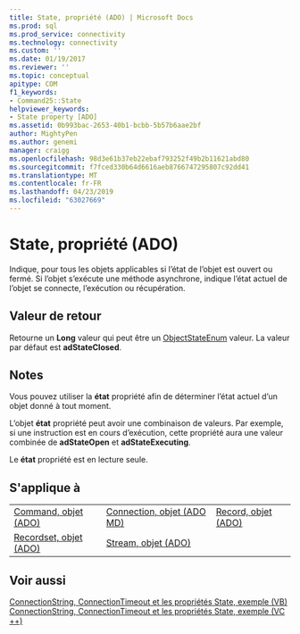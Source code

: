 ```yaml
---
title: State, propriété (ADO) | Microsoft Docs
ms.prod: sql
ms.prod_service: connectivity
ms.technology: connectivity
ms.custom: ''
ms.date: 01/19/2017
ms.reviewer: ''
ms.topic: conceptual
apitype: COM
f1_keywords:
- Command25::State
helpviewer_keywords:
- State property [ADO]
ms.assetid: 0b993bac-2653-40b1-bcbb-5b57b6aae2bf
author: MightyPen
ms.author: genemi
manager: craigg
ms.openlocfilehash: 98d3e61b37eb22ebaf793252f49b2b11621abd80
ms.sourcegitcommit: f7fced330b64d6616aeb8766747295807c92dd41
ms.translationtype: MT
ms.contentlocale: fr-FR
ms.lasthandoff: 04/23/2019
ms.locfileid: "63027669"
---
```

# <a name="state-property-ado"></a>State, propriété (ADO)
Indique, pour tous les objets applicables si l’état de l’objet est ouvert ou fermé. Si l’objet s’exécute une méthode asynchrone, indique l’état actuel de l’objet se connecte, l’exécution ou récupération.  
  
## <a name="return-value"></a>Valeur de retour  
 Retourne un **Long** valeur qui peut être un [ObjectStateEnum](../../../ado/reference/ado-api/objectstateenum.md) valeur. La valeur par défaut est **adStateClosed**.  
  
## <a name="remarks"></a>Notes  
 Vous pouvez utiliser la **état** propriété afin de déterminer l’état actuel d’un objet donné à tout moment.  
  
 L’objet **état** propriété peut avoir une combinaison de valeurs. Par exemple, si une instruction est en cours d’exécution, cette propriété aura une valeur combinée de **adStateOpen** et **adStateExecuting**.  
  
 Le **état** propriété est en lecture seule.  
  
## <a name="applies-to"></a>S'applique à  
  
||||  
|-|-|-|  
|[Command, objet (ADO)](../../../ado/reference/ado-api/command-object-ado.md)|[Connection, objet (ADO MD)](../../../ado/reference/ado-api/connection-object-ado.md)|[Record, objet (ADO)](../../../ado/reference/ado-api/record-object-ado.md)|  
|[Recordset, objet (ADO)](../../../ado/reference/ado-api/recordset-object-ado.md)|[Stream, objet (ADO)](../../../ado/reference/ado-api/stream-object-ado.md)||  
  
## <a name="see-also"></a>Voir aussi  
 [ConnectionString, ConnectionTimeout et les propriétés State, exemple (VB)](../../../ado/reference/ado-api/connectionstring-connectiontimeout-and-state-properties-example-vb.md)   
 [ConnectionString, ConnectionTimeout et les propriétés State, exemple (VC ++)](../../../ado/reference/ado-api/connectionstring-connectiontimeout-and-state-properties-example-vc.md)   

